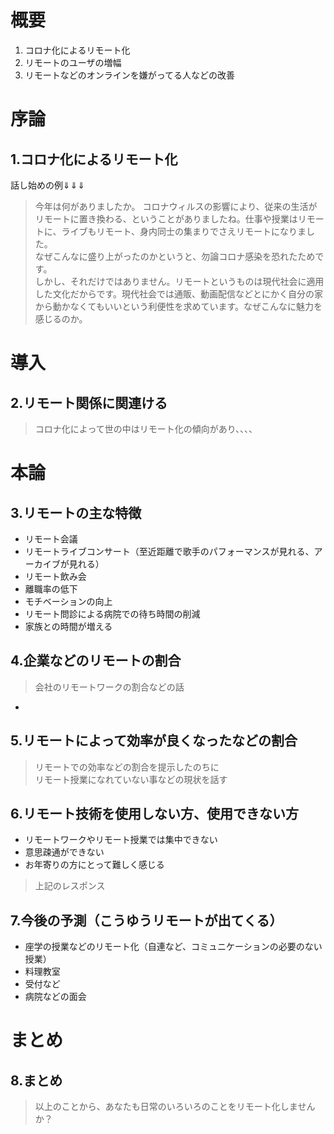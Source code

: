 # 概要
1. コロナ化によるリモート化
2. リモートのユーザの増幅
3. リモートなどのオンラインを嫌がってる人などの改善
 

# 序論
## 1.コロナ化によるリモート化
話し始めの例⇓⇓⇓
> 今年は何がありましたか。
コロナウィルスの影響により、従来の生活がリモートに置き換わる、ということがありましたね。仕事や授業はリモートに、ライブもリモート、身内同士の集まりでさえリモートになりました。  
なぜこんなに盛り上がったのかというと、勿論コロナ感染を恐れたためです。  
しかし、それだけではありません。リモートというものは現代社会に適用した文化だからです。現代社会では通販、動画配信などとにかく自分の家から動かなくてもいいという利便性を求めています。なぜこんなに魅力を感じるのか。

# 導入
## 2.リモート関係に関連ける
> コロナ化によって世の中はリモート化の傾向があり、、、、

# 本論
## 3.リモートの主な特徴
- リモート会議
- リモートライブコンサート（至近距離で歌手のパフォーマンスが見れる、アーカイブが見れる）
- リモート飲み会
- 離職率の低下
- モチベーションの向上
- リモート問診による病院での待ち時間の削減
- 家族との時間が増える

## 4.企業などのリモートの割合
> 会社のリモートワークの割合などの話
- []()

## 5.リモートによって効率が良くなったなどの割合
>  リモートでの効率などの割合を提示したのちに  
リモート授業になれていない事などの現状を話す

## 6.リモート技術を使用しない方、使用できない方
- リモートワークやリモート授業では集中できない
- 意思疎通ができない
- お年寄りの方にとって難しく感じる

> 上記のレスポンス


## 7.今後の予測（こうゆうリモートが出てくる）
- 座学の授業などのリモート化（自連など、コミュニケーションの必要のない授業）
- 料理教室
- 受付など
- 病院などの面会

# まとめ
## 8.まとめ
> 以上のことから、あなたも日常のいろいろのことをリモート化しませんか？